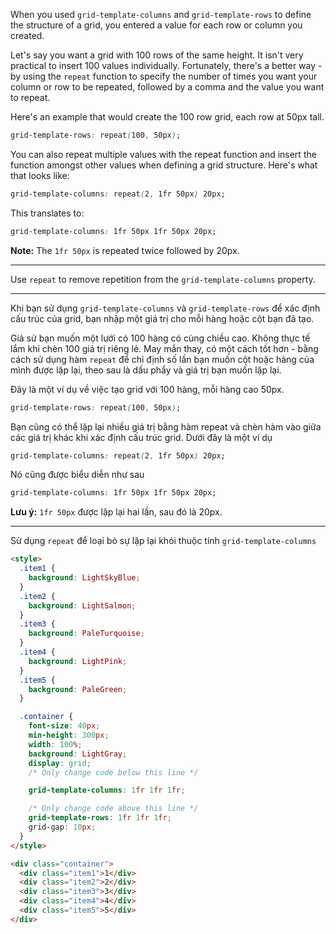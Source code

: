 When you used `grid-template-columns` and `grid-template-rows` to define the structure of a grid, you entered a value for each row or column you created.

Let's say you want a grid with 100 rows of the same height. It isn't very practical to insert 100 values individually. Fortunately, there's a better way - by using the `repeat` function to specify the number of times you want your column or row to be repeated, followed by a comma and the value you want to repeat.

Here's an example that would create the 100 row grid, each row at 50px tall.

```css
grid-template-rows: repeat(100, 50px);
```

You can also repeat multiple values with the repeat function and insert the function amongst other values when defining a grid structure. Here's what that looks like:

```css
grid-template-columns: repeat(2, 1fr 50px) 20px;
```

This translates to:

```css
grid-template-columns: 1fr 50px 1fr 50px 20px;
```

**Note:** The `1fr 50px` is repeated twice followed by 20px.

---

Use `repeat` to remove repetition from the `grid-template-columns` property.

---

Khi bạn sử dụng `grid-template-columns` và `grid-template-rows` để xác định cấu trúc của grid, bạn nhập một giá trị cho mỗi hàng hoặc cột bạn đã tạo.

Giả sử bạn muốn một lưới có 100 hàng có cùng chiều cao. Không thực tế lắm khi chèn 100 giá trị riêng lẻ. May mắn thay, có một cách tốt hơn - bằng cách sử dụng hàm `repeat` để chỉ định số lần bạn muốn cột hoặc hàng của mình được lặp lại, theo sau là dấu phẩy và giá trị bạn muốn lặp lại.

Đây là một ví dụ về việc tạo grid với 100 hàng, mỗi hàng cao 50px.

```css
grid-template-rows: repeat(100, 50px);
```

Bạn cũng có thể lặp lại nhiều giá trị bằng hàm repeat và chèn hàm vào giữa các giá trị khác khi xác định cấu trúc grid. Dưới đây là một ví dụ

```css
grid-template-columns: repeat(2, 1fr 50px) 20px;
```

Nó cũng được biểu diễn như sau

```css
grid-template-columns: 1fr 50px 1fr 50px 20px;
```

**Lưu ý:** `1fr 50px` được lặp lại hai lần, sau đó là 20px.

---

Sử dụng `repeat` để loại bỏ sự lặp lại khỏi thuộc tính `grid-template-columns`

```html
<style>
  .item1 {
    background: LightSkyBlue;
  }
  .item2 {
    background: LightSalmon;
  }
  .item3 {
    background: PaleTurquoise;
  }
  .item4 {
    background: LightPink;
  }
  .item5 {
    background: PaleGreen;
  }

  .container {
    font-size: 40px;
    min-height: 300px;
    width: 100%;
    background: LightGray;
    display: grid;
    /* Only change code below this line */

    grid-template-columns: 1fr 1fr 1fr;

    /* Only change code above this line */
    grid-template-rows: 1fr 1fr 1fr;
    grid-gap: 10px;
  }
</style>

<div class="container">
  <div class="item1">1</div>
  <div class="item2">2</div>
  <div class="item3">3</div>
  <div class="item4">4</div>
  <div class="item5">5</div>
</div>
```
